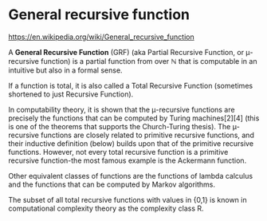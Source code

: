 # General recursive function

https://en.wikipedia.org/wiki/General_recursive_function

A **General Recursive Function** (GRF) (aka Partial Recursive Function, or μ-recursive function) is a partial function from over ℕ that is computable in an intuitive but also in a formal sense.

If a function is total, it is also called a Total Recursive Function (sometimes shortened to just Recursive Function).

In computability theory, it is shown that the μ-recursive functions are precisely the functions that can be computed by Turing machines[2][4] (this is one of the theorems that supports the Church-Turing thesis). The μ-recursive functions are closely related to primitive recursive functions, and their inductive definition (below) builds upon that of the primitive recursive functions. However, not every total recursive function is a primitive recursive function-the most famous example is the Ackermann function.

Other equivalent classes of functions are the functions of lambda calculus and the functions that can be computed by Markov algorithms.

The subset of all total recursive functions with values in {0,1} is known in computational complexity theory as the complexity class R.
